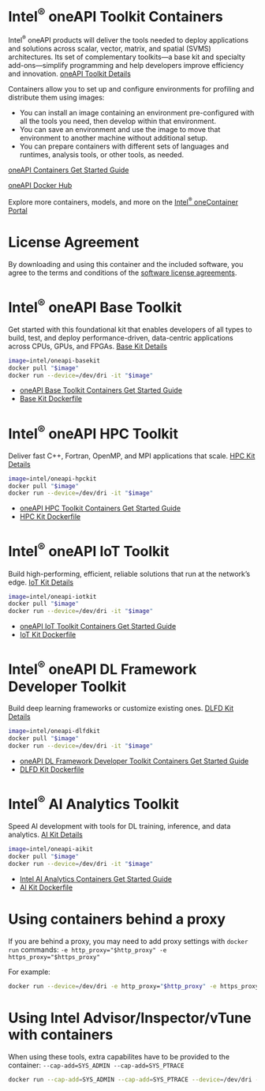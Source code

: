# Intel<sup>®</sup> oneAPI Toolkit Containers

Intel<sup>®</sup> oneAPI products will deliver the tools needed to deploy applications and solutions across scalar, vector, matrix, and spatial (SVMS) architectures. Its set of complementary toolkits—a base kit and specialty add-ons—simplify programming and help developers improve efficiency and innovation. [oneAPI Toolkit Details](https://software.intel.com/oneapi)

Containers allow you to set up and configure environments for profiling and distribute them using images:

* You can install an image containing an environment pre-configured with all the tools you need, then develop within that environment.
* You can save an environment and use the image to move that environment to another machine without additional setup.
* You can prepare containers with different sets of languages and runtimes, analysis tools, or other tools, as needed.

[oneAPI Containers Get Started Guide](https://software.intel.com/get-started-with-intel-oneapi-base-linux-using-containers)

[oneAPI Docker Hub](https://hub.docker.com/r/intel/oneapi)

Explore more containers, models, and more on the [Intel<sup>®</sup> oneContainer Portal](https://software.intel.com/containers)

# License Agreement

By downloading and using this container and the included software, you agree to the terms and conditions of the [software license agreements](https://github.com/intel/oneapi-containers/tree/master/licensing).

# Intel<sup>®</sup> oneAPI Base Toolkit

Get started with this foundational kit that enables developers of all types to build, test, and deploy performance-driven, data-centric applications across CPUs, GPUs, and FPGAs. [Base Kit Details](https://software.intel.com/oneapi/base-kit)

```sh
image=intel/oneapi-basekit
docker pull "$image"
docker run --device=/dev/dri -it "$image"
```

* [oneAPI Base Toolkit Containers Get Started Guide](https://software.intel.com/get-started-with-intel-oneapi-base-linux-using-containers)
* [Base Kit Dockerfile](https://github.com/intel/oneapi-containers/blob/master/images/docker/basekit-devel-ubuntu18.04/Dockerfile)

# Intel<sup>®</sup> oneAPI HPC Toolkit

Deliver fast C++, Fortran, OpenMP, and MPI applications that scale. [HPC Kit Details](https://software.intel.com/oneapi/hpc-kit)

```sh
image=intel/oneapi-hpckit
docker pull "$image"
docker run --device=/dev/dri -it "$image"
```

* [oneAPI HPC Toolkit Containers Get Started Guide](https://software.intel.com/get-started-with-intel-oneapi-hpc-linux-using-containers)
* [HPC Kit Dockerfile](https://github.com/intel/oneapi-containers/blob/master/images/docker/hpckit-devel-ubuntu18.04/Dockerfile)

# Intel<sup>®</sup> oneAPI IoT Toolkit

Build high-performing, efficient, reliable solutions that run at the network’s edge. [IoT Kit Details](https://software.intel.com/oneapi/iot-kit)

```sh
image=intel/oneapi-iotkit
docker pull "$image"
docker run --device=/dev/dri -it "$image"
```

* [oneAPI IoT Toolkit Containers Get Started Guide](https://software.intel.com/get-started-with-intel-oneapi-iot-linux-using-containers)
* [IoT Kit Dockerfile](https://github.com/intel/oneapi-containers/blob/master/images/docker/iotkit-devel-ubuntu18.04/Dockerfile)

# Intel<sup>®</sup> oneAPI DL Framework Developer Toolkit

Build deep learning frameworks or customize existing ones. [DLFD Kit Details](https://software.intel.com/oneapi/dlfd-kit)

```sh
image=intel/oneapi-dlfdkit
docker pull "$image"
docker run --device=/dev/dri -it "$image"
```

* [oneAPI DL Framework Developer Toolkit Containers Get Started Guide](https://software.intel.com/get-started-with-intel-oneapi-dlfd-linux-using-containers)
* [DLFD Kit Dockerfile](https://github.com/intel/oneapi-containers/blob/master/images/docker/dlfdkit-devel-ubuntu18.04/Dockerfile)

# Intel<sup>®</sup> AI Analytics Toolkit

Speed AI development with tools for DL training, inference, and data analytics. [AI Kit Details](https://software.intel.com/oneapi/ai-kit)

```sh
image=intel/oneapi-aikit
docker pull "$image"
docker run --device=/dev/dri -it "$image"
```

* [Intel AI Analytics Containers Get Started Guide](https://software.intel.com/get-started-with-ai-linux-using-containers)
* [AI Kit Dockerfile](https://github.com/intel/oneapi-containers/blob/master/images/docker/aikit-devel-ubuntu18.04/Dockerfile)

# Using containers behind a proxy

If you are behind a proxy, you may need to add proxy settings with `docker run` commands: `-e http_proxy="$http_proxy" -e https_proxy="$https_proxy"`

For example:

```sh
docker run --device=/dev/dri -e http_proxy="$http_proxy" -e https_proxy="$https_proxy" -it "$image"
```

# Using Intel Advisor/Inspector/vTune with containers

When using these tools, extra capabilites have to be provided to the container: `--cap-add=SYS_ADMIN --cap-add=SYS_PTRACE`

```sh
docker run --cap-add=SYS_ADMIN --cap-add=SYS_PTRACE --device=/dev/dri -it "$image"
```
